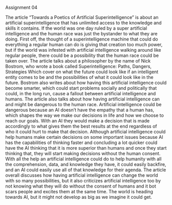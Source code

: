 Assignment 04

The article “Towards a Poetics of Artificial Superintelligence” is about an artificial superintelligence that has unlimited access to 
the knowledge and skills it contains. If the world was one day ruled by a super artificial intelligence and the human race was just the 
bystander to what they are doing. First off, the thought of a superintelligence machine that could do everything a regular human can do 
is giving that creation too much power, but if the world was infested with artificial intelligence walking around like regular people, 
there could be a possibility that the human race could be taken over. The article talks about a philosopher by the name of Nick Bostrom, 
who wrote a book called Superintelligence: Paths, Dangers, Strategies Which cover on what the future could look like if an intelligent 
entity comes to be and the possibilities of what it could look like in the future. Bostrom also writes about how having this artificial 
intelligence could become smarter, which could start problems socially and politically that could, in the long run, cause a fallout 
between artificial intelligence and humans. The article also talks about how having artificial intelligence can and might be dangerous 
to the human race. Artificial intelligence could be dangerous because an AI doesn’t have the empathy that a human has, which shapes the 
way we make our decisions in life and how we choose to reach our goals. With an AI they would make a decision that is made accordingly 
to what gives them the best results at the end regardless of who it could hurt to make that decision. Although artificial intelligence 
could help humans make certain decisions on some important issues because AI has the capabilities of thinking faster and concluding a lot 
quicker could have the AI thinking that it is more superior than humans and once they start thinking that, they will start making decisions 
without the human consent. With all the help an artificial intelligence could do to help humanity with all the comprehension, data, and 
knowledge they have, it could easily backfire, and an AI could easily use all of that knowledge for their agenda. The article overall 
discusses how having artificial intelligence can change the world with so many possibilities, but it also criticizes artificial 
intelligence too by not knowing what they will do without the consent of humans and it bot scars people and excites them at the same 
time. The world is heading towards AI, but it might not develop as big as we imagine it could get.
